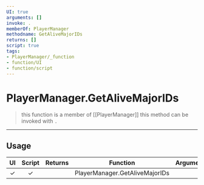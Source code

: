 ```yaml
---
UI: true
arguments: []
invoke: .
memberOf: PlayerManager
methodname: GetAliveMajorIDs
returns: []
script: true
tags:
- PlayerManager/_function
- function/UI
- function/script
---
```

# PlayerManager.GetAliveMajorIDs
> this function is a member of [[PlayerManager]]
> this method can be invoked with `.`
-----
## Usage
|  UI | Script | Returns | Function | Arguments |
|:---:|:------:|-------:|:--------:|:---------|
|✓|✓||PlayerManager.GetAliveMajorIDs||
